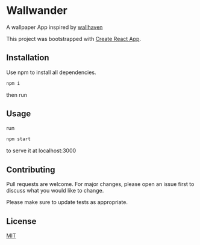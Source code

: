 # Wallwander
A wallpaper App inspired by [wallhaven](https://wallhaven.cc/)

This project was bootstrapped with [Create React App](https://github.com/facebook/create-react-app).
## Installation

Use npm to install all dependencies.

```bash
npm i
```
then run

## Usage

run
```bash
npm start
```
to serve it at localhost:3000

## Contributing
Pull requests are welcome. For major changes, please open an issue first to discuss what you would like to change.

Please make sure to update tests as appropriate.

## License
[MIT](https://choosealicense.com/licenses/mit/)